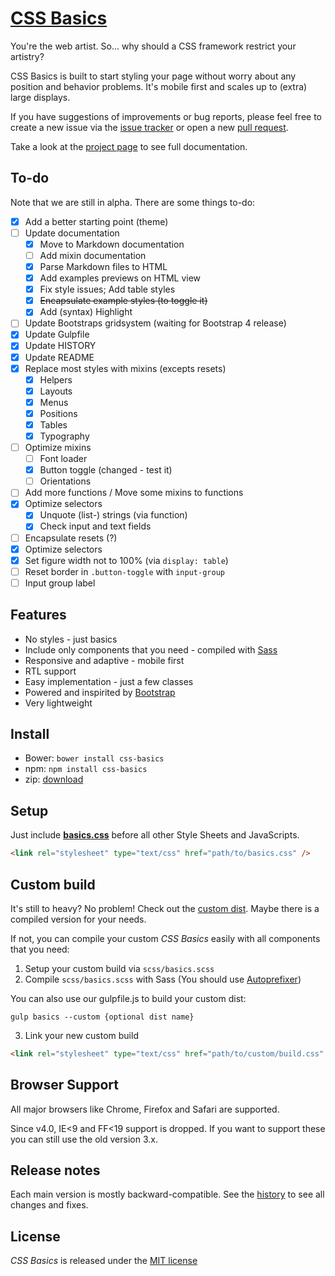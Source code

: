 # [CSS Basics](http://christoph-heich.de/css-basics)

You're the web artist. So... why should a CSS framework restrict your artistry?

CSS Basics is built to start styling your page without worry about any position
and behavior problems. It's mobile first and scales up to (extra) large displays.

If you have suggestions of improvements or bug reports, please feel free to
create a new issue via the [issue tracker](https://github.com/cheich/CSS-Basics/issues)
or open a new [pull request](https://github.com/cheich/CSS-Basics/pull/new/master).

Take a look at the [project page](http://christoph-heich.de/css-basics) to see
full documentation.

## To-do

Note that we are still in alpha. There are some things to-do:

- [x] Add a better starting point (theme)
- [ ] Update documentation
  - [x] Move to Markdown documentation
  - [ ] Add mixin documentation
  - [x] Parse Markdown files to HTML
  - [x] Add examples previews on HTML view
  - [x] Fix style issues; Add table styles
  - [x] ~~Encapsulate example styles (to toggle it)~~
  - [x] Add (syntax) Highlight
- [ ] Update Bootstraps gridsystem (waiting for Bootstrap 4 release)
- [x] Update Gulpfile
- [x] Update HISTORY
- [x] Update README
- [x] Replace most styles with mixins (excepts resets)
  - [x] Helpers
  - [x] Layouts
  - [x] Menus
  - [x] Positions
  - [x] Tables
  - [x] Typography
- [ ] Optimize mixins
  - [ ] Font loader
  - [x] Button toggle (changed - test it)
  - [ ] Orientations
- [ ] Add more functions / Move some mixins to functions
- [x] Optimize selectors
  - [x] Unquote (list-) strings (via function)
  - [x] Check input and text fields
- [ ] Encapsulate resets (?)
- [x] Optimize selectors
- [x] Set figure width not to 100% (via `display: table`)
- [ ] Reset border in `.button-toggle` with `input-group`
- [ ] Input group label

## Features

- No styles - just basics
- Include only components that you need - compiled with [Sass](http://sass-lang.com/)
- Responsive and adaptive - mobile first
- RTL support
- Easy implementation - just a few classes
- Powered and inspirited by [Bootstrap](http://getbootstrap.com/)
- Very lightweight

## Install

- Bower: `bower install css-basics`
- npm: `npm install css-basics`
- zip: [download](https://github.com/cheich/CSS-Basics/archive/master.zip)

## Setup

Just include [__basics.css__](/dist/basics.css) before all other Style Sheets
and JavaScripts.

```html
<link rel="stylesheet" type="text/css" href="path/to/basics.css" />
```

## Custom build

It's still to heavy? No problem! Check out the [custom dist](/dist/custom).
Maybe there is a compiled version for your needs.

If not, you can compile your custom _CSS Basics_ easily with all components
that you need:

1. Setup your custom build via `scss/basics.scss`
2. Compile `scss/basics.scss` with Sass (You should use
  [Autoprefixer](https://github.com/postcss/autoprefixer))

  You can also use our gulpfile.js to build your custom dist:

  ```
  gulp basics --custom {optional dist name}
  ```

3. Link your new custom build

  ```html
  <link rel="stylesheet" type="text/css" href="path/to/custom/build.css" />
  ```

## Browser Support

All major browsers like Chrome, Firefox and Safari are supported.

Since v4.0, IE<9 and FF<19 support is dropped. If you want to support these you
can still use the old version 3.x.

## Release notes

Each main version is mostly backward-compatible.
See the [history](https://github.com/cheich/CSS-Basics/blob/master/HISTORY.md)
to see all changes and fixes.

## License

_CSS Basics_ is released under the
[MIT license](https://github.com/cheich/CSS-Basics/blob/master/LICENSE)
